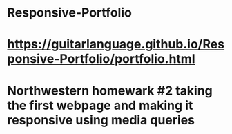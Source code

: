 # Responsive-Portfolio
# https://guitarlanguage.github.io/Responsive-Portfolio/portfolio.html
# Northwestern homewark #2 taking the first webpage and making it responsive using media queries
